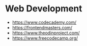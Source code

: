 # Web Development

- https://www.codecademy.com/
- https://frontendmasters.com/
- https://www.theodinproject.com/
- https://www.freecodecamp.org/
